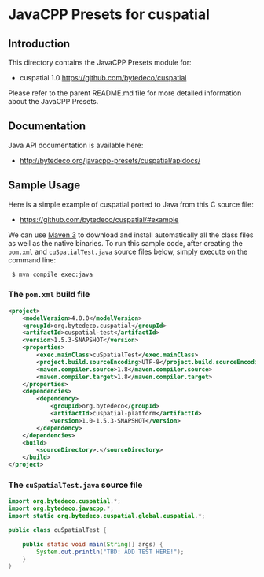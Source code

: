JavaCPP Presets for cuspatial
=============================

Introduction
------------
This directory contains the JavaCPP Presets module for:

 * cuspatial 1.0  https://github.com/bytedeco/cuspatial

Please refer to the parent README.md file for more detailed information about the JavaCPP Presets.


Documentation
-------------
Java API documentation is available here:

 * http://bytedeco.org/javacpp-presets/cuspatial/apidocs/


Sample Usage
------------
Here is a simple example of cuspatial ported to Java from this C source file:

 * https://github.com/bytedeco/cuspatial/#example

We can use [Maven 3](http://maven.apache.org/) to download and install automatically all the class files as well as the native binaries. To run this sample code, after creating the `pom.xml` and `cuSpatialTest.java` source files below, simply execute on the command line:
```bash
 $ mvn compile exec:java
```

### The `pom.xml` build file
```xml
<project>
    <modelVersion>4.0.0</modelVersion>
    <groupId>org.bytedeco.cuspatial</groupId>
    <artifactId>cuspatial-test</artifactId>
    <version>1.5.3-SNAPSHOT</version>
    <properties>
        <exec.mainClass>cuSpatialTest</exec.mainClass>
        <project.build.sourceEncoding>UTF-8</project.build.sourceEncoding>
        <maven.compiler.source>1.8</maven.compiler.source>
        <maven.compiler.target>1.8</maven.compiler.target>
    </properties>
    <dependencies>
        <dependency>
            <groupId>org.bytedeco</groupId>
            <artifactId>cuspatial-platform</artifactId>
            <version>1.0-1.5.3-SNAPSHOT</version>
        </dependency>
    </dependencies>
    <build>
        <sourceDirectory>.</sourceDirectory>
    </build>
</project>
```

### The `cuSpatialTest.java` source file
```java
import org.bytedeco.cuspatial.*;
import org.bytedeco.javacpp.*;
import static org.bytedeco.cuspatial.global.cuspatial.*;

public class cuSpatialTest {

    public static void main(String[] args) {
        System.out.println("TBD: ADD TEST HERE!");
    }
}
```

